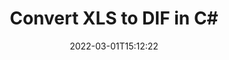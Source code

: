 ---
############################# Static ############################
layout: "auto-gen-conversion"
date: 2022-03-01T15:12:22
draft: false
otherformats: csv dif epub fods htm html json mht mhtml ods pdf sxc tex tsv xlam xls xlsb xlsm xlsx xlt xltm xltx xml xps
breadcrumb: XLS to DIF in C#

############################# Head ############################
head_title: "XLS to DIF Converter in C#"
head_description: "Convert XLS to DIF in .NET using a few lines of code. Use the GroupDocs Document Conversion API to convert over 160 file formats."

############################# Header ############################
title: "Convert XLS to DIF in C#"
description: "XLS to DIF conversion with a few lines of .NET code"
bg_image: "https://cms.admin.containerize.com/templates/aspose/App_Themes/V3/images/bg/header1.png"
bg_overlay: false
button:
    enable: true

############################# SubMenu ############################
submenu:
    enable: true

    left:
        img_alt: "GroupDocs.Conversion for .NET"
        image: "https://cms.admin.containerize.com/templates/groupdocs/images/product-logos/90x90-noborder/groupdocs-conversion-net.png"
        product: "GroupDocs.Conversion"
        platform: ".NET"

    

############################# About ############################
about:
    enable: true
    title: "About GroupDocs.Conversion для .NET API"
    content: |
        [GroupDocs.Conversion for .NET](https://products.groupdocs.com/conversion/net/) can be used to convert Microsoft Word, Excel, PowerPoint, PDF, Visio and other formats. GroupDocs.Conversion is a standalone API that is suitable for back-end and internal systems where high performance is required. It does not depend on any software such as Microsoft or Open Office.
    

overview:
    enable: true
    content: |
        Convert your XLS files to DIF in .NET easily. You can use just a couple of C# code lines in any platform of your choice like - Windows, Linux, macOS.
        You can try XLS to DIF conversion for free and evaluate conversion results quality.
        Along with simple file conversion scenarios you can try more advanced options for loading source XLS file and for saving output DIF result. 
        
        For example, for the source XLS file you may use the following load options:

        * auto-detect file format;
        * specify password for protected files (if file format supports it);
        * replace missing fonts to preserve document appearance.
        
        There are also advanced convert options for the DIF file:

        * convert specific document page or page range;
        * add a watermark to the converted DIF file.

        Once conversion is completed you can save your DIF file to the local file path or any third-party storage like FTP, Amazon S3, Google Drive, Dropbox etc.
        Please note - to convert XLS to DIF there is no need for any additional software installed - like MS Office, Open Office, Adobe Acrobat Reader etc. 


############################# Steps ############################
steps:
    enable: true
    title_left: "Steps to convert XLS to DIF in C#"
    content_left: |
        [GroupDocs.Conversion](https://products.groupdocs.com/conversion/net/) makes it easy for developers to convert a XLS file to DIF with a few lines of code.

        * Create an instance of the Converter class and provide the file XLS with the full path
        * Create and set ConvertOptions for DIF type.
        * Call the Converter.Convert method and pass the full path and format (DIF) as a parameter
        
    title_right: "System Requirements"
    content_right: |
        Basic conversion with GroupDocs.Conversion for .NET can be done in just a few simple steps. Our APIs are supported on all major platforms and operating systems. Before executing the code below, make sure you have the following prerequisites installed on your system.

        * Operating systems: Microsoft Windows, Linux, MacOS
        * Development environments: Microsoft Visual Studio, Xamarin, MonoDevelop
        * Frameworks: .NET Framework, .NET Standard, .NET Core, Mono
        * Get the latest GroupDocs.Conversion for .NET from [Nuget](https://www.nuget.org/packages/groupdocs.conversion)
        
    code: |
        ```cs
        // Load XLS file
        var converter = new GroupDocs.Conversion.Converter("template.xls");
        // Set conversion parameters for DIF format
        var convertOptions = converter.GetPossibleConversions()["dif"].ConvertOptions;
        // Convert to DIF format
        converter.Convert("output.dif", convertOptions);        
        ```
        
demos:
    enable: true
    title: "XLS to DIF Live Demo"
    content: |
       Convert XLS to DIF now by visiting the [GroupDocs.Conversion App](https://products.groupdocs.app/conversion/family) website. Online demo has the following advantages
          

more_formats:
    enable: true
    title: "Other supported transformations XLS"
    content: "You can also convert XLS to many other file formats. Please see the list below."
       
       
back_to_top:
    enable: true
---